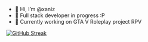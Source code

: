- 👋 Hi, I’m @xaniz
- 👀 Full stack developer in progress :P
- 🌱 Currently working on GTA V Roleplay project RPV

[![GitHub Streak](https://streak-stats.demolab.com/?user=xaniz)](https://git.io/streak-stats)

<!---
xaniz/xaniz is a ✨ special ✨ repository because its `README.md` (this file) appears on your GitHub profile.
You can click the Preview link to take a look at your changes.
--->
